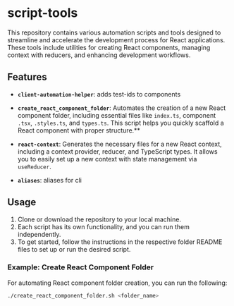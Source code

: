 # script-tools

This repository contains various automation scripts and tools designed to streamline and accelerate the development process for React applications. These tools include utilities for creating React components, managing context with reducers, and enhancing development workflows.

## Features

- **`client-automation-helper`**: adds test-ids to components

- **`create_react_component_folder`**: Automates the creation of a new React component folder, including essential files like `index.ts`, component `.tsx`, `.styles.ts`, and `types.ts`. This script helps you quickly scaffold a React component with proper structure.**

- **`react-context`**: Generates the necessary files for a new React context, including a context provider, reducer, and TypeScript types. It allows you to easily set up a new context with state management via `useReducer`.

- **`aliases`**: aliases for cli

## Usage

1. Clone or download the repository to your local machine.
2. Each script has its own functionality, and you can run them independently.
3. To get started, follow the instructions in the respective folder README files to set up or run the desired script.

### Example: Create React Component Folder

For automating React component folder creation, you can run the following:

```bash
./create_react_component_folder.sh <folder_name>
